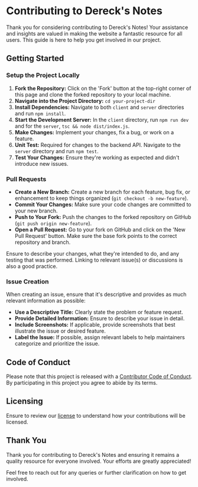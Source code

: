 # Contributing to Dereck's Notes

Thank you for considering contributing to Dereck's Notes! Your assistance and insights are valued in making the website a fantastic resource for all users. This guide is here to help you get involved in our project.

## Getting Started

### Setup the Project Locally

1. **Fork the Repository:** Click on the 'Fork' button at the top-right corner of this page and clone the forked repository to your local machine.
2. **Navigate into the Project Directory:** `cd your-project-dir`
3. **Install Dependencies:** Navigate to both `client` and `server` directories and run `npm install`.
4. **Start the Development Server:** In the `client` directory, run `npm run dev` and for the `server`, `tsc && node dist/index.js`.
5. **Make Changes:** Implement your changes, fix a bug, or work on a feature.
6. **Unit Test:** Required for changes to the backend API. Navigate to the `server` directory and run `npm test`.
7. **Test Your Changes:** Ensure they're working as expected and didn't introduce new issues.

### Pull Requests

- **Create a New Branch:** Create a new branch for each feature, bug fix, or enhancement to keep things organized (`git checkout -b new-feature`).
- **Commit Your Changes:** Make sure your code changes are committed to your new branch.
- **Push to Your Fork:** Push the changes to the forked repository on GitHub (`git push origin new-feature`).
- **Open a Pull Request:** Go to your fork on GitHub and click on the 'New Pull Request' button. Make sure the base fork points to the correct repository and branch.
  
Ensure to describe your changes, what they're intended to do, and any testing that was performed. Linking to relevant issue(s) or discussions is also a good practice.

### Issue Creation

When creating an issue, ensure that it's descriptive and provides as much relevant information as possible:

- **Use a Descriptive Title:** Clearly state the problem or feature request.
- **Provide Detailed Information:** Ensure to describe your issue in detail.
- **Include Screenshots:** If applicable, provide screenshots that best illustrate the issue or desired feature.
- **Label the Issue:** If possible, assign relevant labels to help maintainers categorize and prioritize the issue.

## Code of Conduct

Please note that this project is released with a [Contributor Code of Conduct](https://www.contributor-covenant.org/version/2/0/code_of_conduct/). By participating in this project you agree to abide by its terms.

## Licensing

Ensure to review our [license](LICENSE.md) to understand how your contributions will be licensed.

## Thank You

Thank you for contributing to Dereck's Notes and ensuring it remains a quality resource for everyone involved. Your efforts are greatly appreciated!

Feel free to reach out for any queries or further clarification on how to get involved.